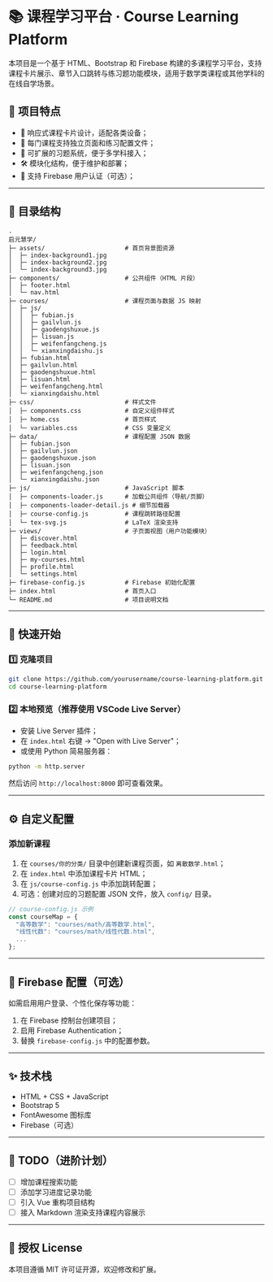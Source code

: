 # 📚 课程学习平台 · Course Learning Platform

本项目是一个基于 HTML、Bootstrap 和 Firebase 构建的多课程学习平台，支持课程卡片展示、章节入口跳转与练习题功能模块，适用于数学类课程或其他学科的在线自学场景。

## 🌟 项目特点

- 🎨 响应式课程卡片设计，适配各类设备；
- 📁 每门课程支持独立页面和练习配置文件；
- 🧠 可扩展的习题系统，便于多学科接入；
- 🛠 模块化结构，便于维护和部署；
- 🔐 支持 Firebase 用户认证（可选）；

---

## 🧱 目录结构

```plaintext
.
启元慧学/
├─ assets/                      # 首页背景图资源
│  ├─ index-background1.jpg
│  ├─ index-background2.jpg
│  └─ index-background3.jpg
├─ components/                  # 公共组件（HTML 片段）
│  ├─ footer.html               
│  └─ nav.html                  
├─ courses/                     # 课程页面与数据 JS 映射
│  ├─ js/
│  │  ├─ fubian.js              
│  │  ├─ gailvlun.js            
│  │  ├─ gaodengshuxue.js       
│  │  ├─ lisuan.js              
│  │  ├─ weifenfangcheng.js     
│  │  └─ xianxingdaishu.js      
│  ├─ fubian.html               
│  ├─ gailvlun.html             
│  ├─ gaodengshuxue.html        
│  ├─ lisuan.html               
│  ├─ weifenfangcheng.html      
│  └─ xianxingdaishu.html       
├─ css/                         # 样式文件
│  ├─ components.css            # 自定义组件样式
│  ├─ home.css                  # 首页样式
│  └─ variables.css             # CSS 变量定义
├─ data/                        # 课程配置 JSON 数据
│  ├─ fubian.json               
│  ├─ gailvlun.json             
│  ├─ gaodengshuxue.json        
│  ├─ lisuan.json               
│  ├─ weifenfangcheng.json      
│  └─ xianxingdaishu.json       
├─ js/                          # JavaScript 脚本
│  ├─ components-loader.js      # 加载公共组件（导航/页脚）
│  ├─ components-loader-detail.js # 细节加载器
│  ├─ course-config.js          # 课程跳转路径配置
│  └─ tex-svg.js                # LaTeX 渲染支持
├─ views/                       # 子页面视图（用户功能模块）
│  ├─ discover.html             
│  ├─ feedback.html             
│  ├─ login.html                
│  ├─ my-courses.html           
│  ├─ profile.html              
│  └─ settings.html             
├─ firebase-config.js           # Firebase 初始化配置
├─ index.html                   # 首页入口
└─ README.md                    # 项目说明文档
````

---

## 🚀 快速开始

### 1️⃣ 克隆项目

```bash
git clone https://github.com/yourusername/course-learning-platform.git
cd course-learning-platform
```

### 2️⃣ 本地预览（推荐使用 VSCode Live Server）

* 安装 Live Server 插件；
* 在 `index.html` 右键 → "Open with Live Server"；
* 或使用 Python 简易服务器：

```bash
python -m http.server
```

然后访问 `http://localhost:8000` 即可查看效果。

---

## ⚙️ 自定义配置

### 添加新课程

1. 在 `courses/你的分类/` 目录中创建新课程页面，如 `离散数学.html`；
2. 在 `index.html` 中添加课程卡片 HTML；
3. 在 `js/course-config.js` 中添加跳转配置；
4. 可选：创建对应的习题配置 JSON 文件，放入 `config/` 目录。

```js
// course-config.js 示例
const courseMap = {
  "高等数学": "courses/math/高等数学.html",
  "线性代数": "courses/math/线性代数.html",
  ...
};
```

---

## 🔐 Firebase 配置（可选）

如需启用用户登录、个性化保存等功能：

1. 在 Firebase 控制台创建项目；
2. 启用 Firebase Authentication；
3. 替换 `firebase-config.js` 中的配置参数。

---

## ✨ 技术栈

* HTML + CSS + JavaScript
* Bootstrap 5
* FontAwesome 图标库
* Firebase（可选）

---

## 📌 TODO（进阶计划）

* [ ] 增加课程搜索功能
* [ ] 添加学习进度记录功能
* [ ] 引入 Vue 重构项目结构
* [ ] 接入 Markdown 渲染支持课程内容展示

---

## 📝 授权 License

本项目遵循 MIT 许可证开源，欢迎修改和扩展。


